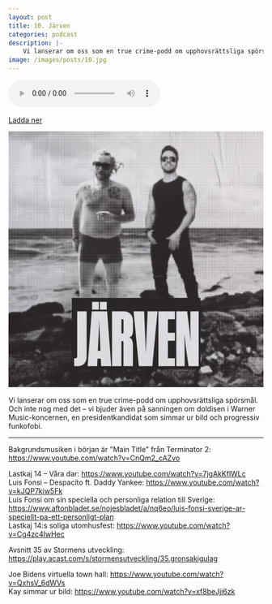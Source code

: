 ```yaml
---
layout: post
title: 10. Järven
categories: podcast
description: |-
    Vi lanserar om oss som en true crime-podd om upphovsrättsliga spörsmål. Och inte nog med det – vi bjuder även på sanningen om doldisen i Warner Music-koncernen, en presidentkandidat som simmar ur bild och progressiv funkofobi.
image: /images/posts/10.jpg
---
```


<audio controls="controls">
  <source type="audio/mp3" src="/b/10%20-%20Bron%20%C3%B6ver%20R%C3%A4ttvik%20-%20J%C3%A4rven.mp3"></source>
</audio>

[Ladda ner](/b/10%20-%20Bron%20%C3%B6ver%20R%C3%A4ttvik%20-%20J%C3%A4rven.mp3)

![](/images/posts/10.jpg "Playa des Bonito Puente")

Vi lanserar om oss som en true crime-podd om upphovsrättsliga spörsmål. Och inte nog med det – vi bjuder även på sanningen om doldisen i Warner Music-koncernen, en presidentkandidat som simmar ur bild och progressiv funkofobi.

---

Bakgrundsmusiken i början är "Main Title" från Terminator 2: <https://www.youtube.com/watch?v=CnQm2_cAZvo>

Lastkaj 14 – Våra dar: <https://www.youtube.com/watch?v=7jgAkKflWLc>  
Luis Fonsi – Despacito ft. Daddy Yankee: <https://www.youtube.com/watch?v=kJQP7kiw5Fk>  
Luis Fonsi om sin speciella och personliga relation till Sverige: <https://www.aftonbladet.se/nojesbladet/a/nq6eo/luis-fonsi-sverige-ar-speciellt-pa-ett-personligt-plan>  
Lastkaj 14:s soliga utomhusfest: <https://www.youtube.com/watch?v=Cg4zc4IwHec>

Avsnitt 35 av Stormens utveckling: <https://play.acast.com/s/stormensutveckling/35.gronsakigulag>

Joe Bidens virtuella town hall: <https://www.youtube.com/watch?v=QxhsV_6dWVs>  
Kay simmar ur bild: <https://www.youtube.com/watch?v=xf8beJji6zk>
